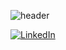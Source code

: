 ![header](https://capsule-render.vercel.app/api?type=wave&color=gradient&height=100&section=header&text=Opachou&fontSize=50)

[![LinkedIn](https://img.shields.io/badge/LinkedIn-%230077B5.svg?logo=linkedin&logoColor=white)](https://linkedin.com/in/jrperxachs) 

<!--
**opachou/opachou** is a ✨ _special_ ✨ repository because its `README.md` (this file) appears on your GitHub profile.

Here are some ideas to get you started:

- 🔭 I’m currently working on ...
- 🌱 I’m currently learning ...
- 👯 I’m looking to collaborate on ...
- 🤔 I’m looking for help with ...
- 💬 Ask me about ...
- 📫 How to reach me: ...
- 😄 Pronouns: ...
- ⚡ Fun fact: ...
-->
